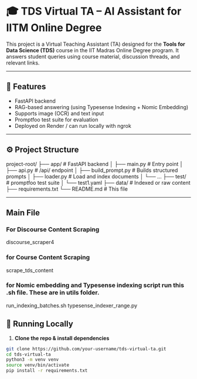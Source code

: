 
# 🎓 TDS Virtual TA – AI Assistant for IITM Online Degree

This project is a Virtual Teaching Assistant (TA) designed for the **Tools for Data Science (TDS)** course in the IIT Madras Online Degree program. It answers student queries using course material, discussion threads, and relevant links.

---

## 📌 Features

- FastAPI backend
- RAG-based answering (using Typesense Indexing + Nomic Embedding)
- Supports image (OCR) and text input
- Promptfoo test suite for evaluation
- Deployed on Render / can run locally with ngrok

---

## ⚙️ Project Structure
project-root/
├── app/ # FastAPI backend
│ ├── main.py # Entry point
│ ├── api.py # /api/ endpoint
│ ├── build_prompt.py # Builds structured prompts
│ ├── loader.py # Load and index documents
│ └── ...
├── test/ # promptfoo test suite
│ └── test1.yaml
├── data/ # Indexed or raw content
├── requirements.txt
└── README.md # This file


---

## Main File
### For Discourse Content Scraping
discourse_scraper4

### for Course Content Scraping
scrape_tds_content

### for Nomic embedding and Typesense indexing script run this .sh file. These are in utils folder.
run_indexing_batches.sh
typesense_indexer_range.py



## 🚀 Running Locally

1. **Clone the repo & install dependencies**

```bash
git clone https://github.com/your-username/tds-virtual-ta.git
cd tds-virtual-ta
python3 -m venv venv
source venv/bin/activate
pip install -r requirements.txt

